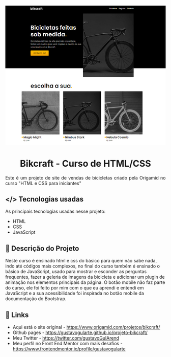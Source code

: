 <p align="center"><img src="./img/fotos/desktop-preview.jpg" /></p>
<p align="center"><h1 align="center" >Bikcraft - Curso de HTML/CSS</h1></p>

<p align="justify">
Este é um projeto de site de vendas de bicicletas criado pela Origamid no curso "HTML e CSS para iniciantes"</p>

## </> **Tecnologias usadas**

As principais tecnologias usadas nesse projeto:

- HTML
- CSS
- JavaScript

## 📖 **Descrição do Projeto**

Neste curso é ensinado html e css do básico para quem não sabe nada, indo até códigos mais complexos, no final do curso também é ensinado o básico de JavaScript, usado para mostrar e esconder as perguntas frequentes, fazer a geleria de imagens da bicicleta e adicionar um plugin de animação nos elementos principais da página. O botão mobile não faz parte do curso, ele foi feito por mim com o que eu aprendi e entendi em JavaScript e a sua acessibilidade foi inspirada no botão mobile da documentação do Bootstrap.

## 🔗 **Links**

- Aqui está o site original - https://www.origamid.com/projetos/bikcraft/
- Github pages - https://gustavogularte.github.io/projeto-bikcraft/
- Meu Twitter - https://twitter.com/gustavoGulArend
- Meu perfil no Front End Mentor com mais desafios - https://www.frontendmentor.io/profile/gustavogularte